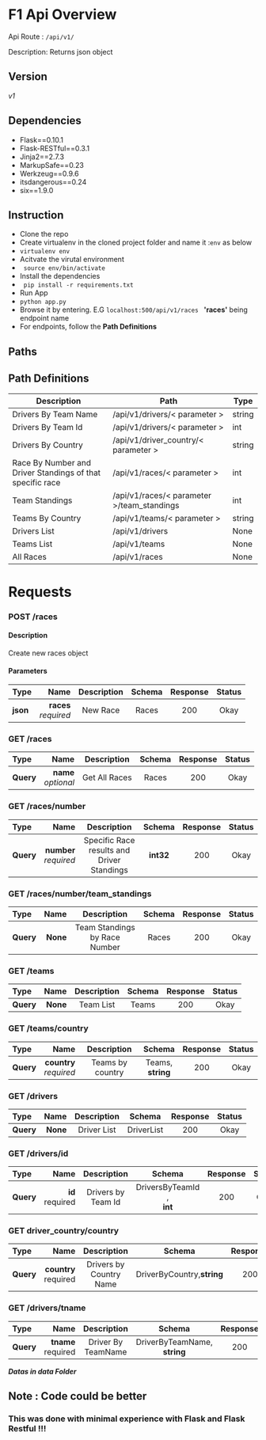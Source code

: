# F1 Api Overview

Api Route : ``` /api/v1/ ```

Description: Returns json object

## Version
*v1*

## Dependencies
-   Flask==0.10.1
-   Flask-RESTful==0.3.1
-   Jinja2==2.7.3
-   MarkupSafe==0.23
-   Werkzeug==0.9.6
-   itsdangerous==0.24
-   six==1.9.0


## Instruction
-   Clone the repo
-   Create virtualenv in the cloned project folder and name it :``` env ``` as below
-   ``` virtualenv env ```
-   Acitvate the virutal environment
-   ``` source env/bin/activate```
-   Install the dependencies
-   ``` pip install -r requirements.txt```
-   Run App
-   ``` python app.py ```
-   Browse it by entering. E.G ```localhost:500/api/v1/races ``` **'races'** being endpoint name
-   For endpoints, follow the **Path Definitions**


## Paths

## Path Definitions

| Description                                               | Path                                     | Type   |
|-----------------------------------------------------------|------------------------------------------|--------|
| Drivers By Team Name                                      | /api/v1/drivers/< parameter >              | string |
| Drivers By Team Id                                        | /api/v1/drivers/< parameter >              | int    |
| Drivers By Country                                        | /api/v1/driver_country/< parameter >       | string |
| Race By Number and Driver Standings of that specific race | /api/v1/races/< parameter >                | int    |
| Team Standings                                            | /api/v1/races/< parameter >/team_standings | int    |
| Teams By Country                                          | /api/v1/teams/< parameter >                | string |
| Drivers List                                              | /api/v1/drivers                          | None   |
| Teams List                                                | /api/v1/teams                            | None   |
| All Races                                                 | /api/v1/races                            | None   |

# Requests

### POST /races
#### Description
Create new races object
#### Parameters

| Type     | Name | Description |Schema|Response|Status|
| :------- | ----: | :---: | :---: | :---: | :---: |
| **json** | **races**<br>*required*| New Race|Races|200|Okay|

### GET /races

| Type     | Name | Description |Schema|Response|Status|
| :------- | ----: | :---: | :---: | :---: | :---: |
| **Query** | **name**<br>*optional*| Get All Races|Races|200|Okay|

### GET /races/number
| Type     | Name | Description |Schema|Response|Status|
| :------- | ----: | :---: | :---: | :---: | :---: |
| **Query** | **number**<br>*required*| Specific Race results and Driver Standings| **int32**|200|Okay|

### GET /races/number/team_standings
| Type     | Name | Description |Schema|Response|Status|
| :------- | ----: | :---: | :---: | :---: | :---: |
| **Query** | **None**<br>|Team Standings by Race Number|Races|200|Okay

### GET /teams
| Type     | Name | Description |Schema|Response|Status|
| :------- | ----: | :---: | :---: | :---: | :---: |
| **Query** | **None**| Team List|Teams|200|Okay|

### GET /teams/country
| Type     | Name | Description |Schema|Response|Status|
| :------- | ----: | :---: | :---: | :---: | :---: |
| **Query** | **country**<br>*required*| Teams by country|Teams,<br> **string**|200|Okay|

### GET /drivers

| Type     | Name | Description |Schema|Response|Status|
| :------- | ----: | :---: | :---: | :---: | :---: |
| **Query** | **None**| Driver List|DriverList|200|Okay|

### GET /drivers/id
| Type     | Name | Description |Schema|Response|Status|
| :------- | ----: | :---: | :---: | :---: | :---: |
| **Query** | **id**<br>required| Drivers by Team Id |DriversByTeamId ,<br>**int**|200|Okay|

### GET driver_country/country
| Type     | Name | Description |Schema|Response|Status|
| :------- | ----: | :---: | :---: | :---: | :---: |
| **Query** | **country**<br >required| Drivers by Country Name|DriverByCountry,**string**|200|Okay|


### GET /drivers/tname
| Type     | Name | Description |Schema|Response|Status|
| :------- | ----: | :---: | :---: | :---: | :---: |
| **Query** | **tname**<br> required|Driver By TeamName|DriverByTeamName,<br>**string**|200|Okay|


***Datas in data Folder***
## Note : Code could be better
### This was done with minimal experience with Flask and Flask Restful !!!

